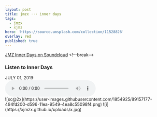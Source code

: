 ```yaml
---
layout: post
title: jmzx ··· inner days
tags:
  - jmzx
  - xjmz
hero: 'https://source.unsplash.com/collection/11528826'
overlay: red
published: true
---
```

[JMZ Inner Days on Soundcloud](https://www.soundcloud.com/jmzx/all-in-a-dayz)
<!–-break-–>
<article>
	<div class="cont">
		<h3>Listen to Inner Days</h3>
		<time> JULY 01, 2019</time>
	</div>
	<audio class="audio" controls="controls">
		<source type="audio/mpeg" src="https://www.jmzx.uk/uploads/audio/A-102-In-a-day.mp3?_=1">
	</audio>
</article>
![sc@2x](https://user-images.githubusercontent.com/1854925/89157177-494fd200-d596-11ea-9549-4ea8c55098f4.png)
![i](https://xjmzx.github.io/uploads/x.jpg)
